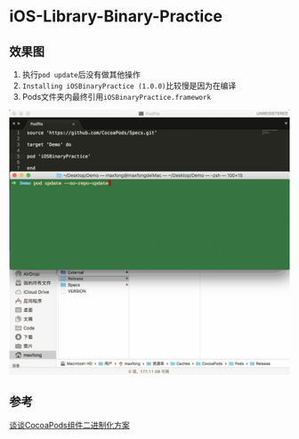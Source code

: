# iOS-Library-Binary-Practice 

## 效果图  

1. 执行`pod update`后没有做其他操作  
2. `Installing iOSBinaryPractice (1.0.0)`比较慢是因为在编译  
3. Pods文件夹内最终引用`iOSBinaryPractice.framework`  

![](Examples.gif)  

## 参考  

[谈谈CocoaPods组件二进制化方案](https://imfong.com/post/Talk-iOS-Library-Binary-Practice)  